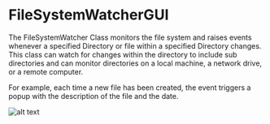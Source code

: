 # FileSystemWatcherGUI
The FileSystemWatcher Class monitors the file system and raises events whenever a specified Directory or file within a specified Directory changes. This class can watch for changes within the directory to include sub directories and can monitor directories on a local machine, a network drive, or a remote computer.

For example, each time a new file has been created, the event triggers a popup with the description of the file and the date.

![alt text](https://drive.google.com/file/d/10VoKV5DxW-yeGTI_K-pSeI08GZ6CGmh2/view?usp=sharing)
